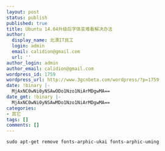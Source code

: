 ```yaml
---
layout: post
status: publish
published: true
title: Ubuntu 14.04升级后字体变难看解决办法
author:
  display_name: 北漂IT民工
  login: admin
  email: calidion@gmail.com
  url: ''
author_login: admin
author_email: calidion@gmail.com
wordpress_id: 1759
wordpress_url: http://www.3gcnbeta.com/wordpress/?p=1759
date: !binary |-
  MjAxNC0wNi0yNSAwODo1Nzo1NiArMDgwMA==
date_gmt: !binary |-
  MjAxNC0wNi0yNSAwMDo1Nzo1NiArMDgwMA==
categories:
- 其它
tags: []
comments: []
---
```

```shell
sudo apt-get remove fonts-arphic-ukai fonts-arphic-uming
```
